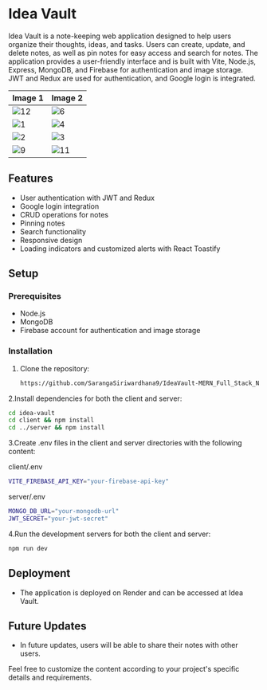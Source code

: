 # Idea Vault

Idea Vault is a note-keeping web application designed to help users organize their thoughts, ideas, and tasks. Users can create, update, and delete notes, as well as pin notes for easy access and search for notes. The application provides a user-friendly interface and is built with Vite, Node.js, Express, MongoDB, and Firebase for authentication and image storage. JWT and Redux are used for authentication, and Google login is integrated.



| Image 1 | Image 2 |
|---------|---------|
| ![12](https://github.com/SarangaSiriwardhana9/IdeaVault-MERN_Full_Stack_Notes_APP/assets/99233703/7370dafa-b35b-4b59-a2ba-011e1c268576) | ![6](https://github.com/SarangaSiriwardhana9/IdeaVault-MERN_Full_Stack_Notes_APP/assets/99233703/4f5e33c9-e489-461d-8374-c75ed8c2467c) |
| ![1](https://github.com/SarangaSiriwardhana9/IdeaVault-MERN_Full_Stack_Notes_APP/assets/99233703/c1c2af29-ebb5-4511-a408-b16d5570744f) | ![4](https://github.com/SarangaSiriwardhana9/IdeaVault-MERN_Full_Stack_Notes_APP/assets/99233703/f4346660-17b1-4e54-b28e-fd93e3716dbb) |
| ![2](https://github.com/SarangaSiriwardhana9/IdeaVault-MERN_Full_Stack_Notes_APP/assets/99233703/3f93bc54-1ecc-4534-b48c-f3baea28587a) | ![3](https://github.com/SarangaSiriwardhana9/IdeaVault-MERN_Full_Stack_Notes_APP/assets/99233703/48dee718-3ad3-442f-962b-5778852a2bd9) |
| ![9](https://github.com/SarangaSiriwardhana9/IdeaVault-MERN_Full_Stack_Notes_APP/assets/99233703/11ad6231-1b29-4fb8-a567-87e2e88a28dc) | ![11](https://github.com/SarangaSiriwardhana9/IdeaVault-MERN_Full_Stack_Notes_APP/assets/99233703/858b499d-8112-4da2-8d2f-374ff7c06776) |

## Features

- User authentication with JWT and Redux
- Google login integration
- CRUD operations for notes
- Pinning notes
- Search functionality
- Responsive design
- Loading indicators and customized alerts with React Toastify

## Setup

### Prerequisites

- Node.js
- MongoDB
- Firebase account for authentication and image storage

### Installation

1. Clone the repository:
   ```bash
   https://github.com/SarangaSiriwardhana9/IdeaVault-MERN_Full_Stack_Notes_APP.git
   
2.Install dependencies for both the client and server:

  ```bash
cd idea-vault
cd client && npm install
cd ../server && npm install
```

3.Create .env files in the client and server directories with the following content:

client/.env
```bash
VITE_FIREBASE_API_KEY="your-firebase-api-key"
```

server/.env
```bash
MONGO_DB_URL="your-mongodb-url"
JWT_SECRET="your-jwt-secret"
```

4.Run the development servers for both the client and server:

```bash
npm run dev
```

## Deployment

- The application is deployed on Render and can be accessed at Idea Vault.

## Future Updates





- In future updates, users will be able to share their notes with other users.


Feel free to customize the content according to your project's specific details and requirements.

